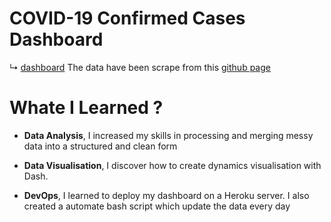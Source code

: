 # COVID-19 Confirmed Cases Dashboard 
↳ [dashboard](https://dash-app-covid19.herokuapp.com/) 
The data have been scrape from this [github page](https://github.com/CSSEGISandData/COVID-19)
# Whate I Learned ?

- **Data Analysis**, I increased my skills in processing and merging messy data into a structured and clean form  
- **Data Visualisation**, I discover how to create dynamics visualisation with Dash.

- **DevOps**, I learned to deploy my dashboard on a Heroku server. I also created a automate bash script  which update the data every day

